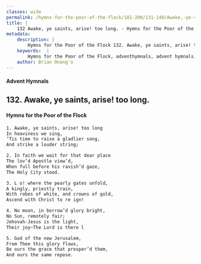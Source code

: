 ```yaml
---
classes: wide
permalink: /hymns-for-the-poor-of-the-flock/101-200/131-140/Awake,-ye-saints,-arise!-too-long/
title: |
    132 Awake, ye saints, arise! too long. - Hymns for the Poor of the Flock
metadata:
    description: |
        Hymns for the Poor of the Flock 132. Awake, ye saints, arise! too long.. Awake, ye saints, arise! too long In heaviness we sing, ’Tis time to raise a gladlier song, And strike a louder string; 
    keywords:  |
        Hymns for the Poor of the Flock, adventhymnals, advent hymnals, Awake, ye saints, arise! too long., Awake, ye saints, arise! too long, 
    author: Brian Onang'o
---
```


#### Advent Hymnals
## 132. Awake, ye saints, arise! too long.
####  Hymns for the Poor of the Flock

```txt
1. Awake, ye saints, arise! too long
In heaviness we sing,
’Tis time to raise a gladlier song,
And strike a louder string;

2. In faith we wait for that dear place
The lov’d Apostle view’d,
When full before his ravish’d gaze,
The Holy City stood.

3. L o! where the pearly gates unfold,
A kingly, priestly train,
With robes of white, and crowns of gold, 
Ascend with Christ to re ign!

4. No moon, in borrow’d glory bright,
No Sun, remotely fair;
Jehovah-Jesus is the light,
Their joy—The Lord is there l

5. God of the new Jerusalem,
From Thee this glory flows,
Be ours the grace that prosper’d them,
And ours the same repose.
```